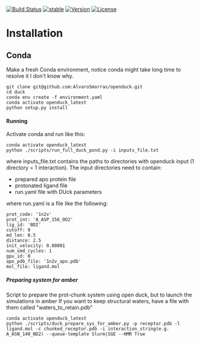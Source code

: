 [![Build Status](https://travis-ci.org/abradle/duck.svg?branch=master)](https://travis-ci.org/abradle/duck)
[![stable](http://badges.github.io/stability-badges/dist/experimental.svg)](http://github.com/badges/stability-badges)
[![Version](http://img.shields.io/badge/version-0.1.0-blue.svg?style=flat)](https://github.com/abradle/duck)
[![License](http://img.shields.io/badge/license-Apache%202.0-blue.svg?style=flat)](https://github.com/abradle/duck/blob/master/LICENSE.txt)

# Installation

## Conda

Make a fresh Conda environment, notice conda might take long time to resolve it I don't know why.
```
git clone git@github.com:AlvaroSmorras/openduck.git
cd duck
conda env create -f environment.yaml 
conda activate openduck_latest
python setup.py install
```

#### Running

Activate conda and run like this:
```
conda activate openduck_latest
python ./scripts/run_full_duck_pond.py -i inputs_file.txt
```

where inputs_file.txt contains the paths to directories with openduck input (1 directory = 1 interaction).
The input directories need to contain:
- prepared apo protein file
- protonated ligand file
- run.yaml file with DUck parameters


where run.yaml is a file like the following:

```
prot_code: '1n2v'
prot_int: 'A_ASP_156_OD2'
lig_id: 'BDI'
cutoff: 9
md_len: 0.5
distance: 2.5
init_velocity: 0.00001
num_smd_cycles: 1
gpu_id: 0
apo_pdb_file: '1n2v_apo.pdb'
mol_file: ligand.mol
```

##### Preparing system for amber

Script to prepare the prot-chunk system using open duck, but to launch the simulations in amber
If you want to keep structural waters, have a file with them called "waters_to_retain.pdb"
```{bash}
conda activate openduck_latest
python ./scripts/duck_prepare_sys_for_amber.py -p receptor.pdb -l ligand.mol -c chunked_receptor.pdb -i interaction_string(e.g. A_ASN_140_ND2) --queue-template Slurm|SGE --HMR True
```
